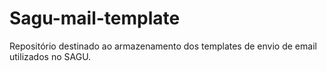 # Sagu-mail-template

Repositório destinado ao armazenamento dos templates de envio de email utilizados no SAGU.
